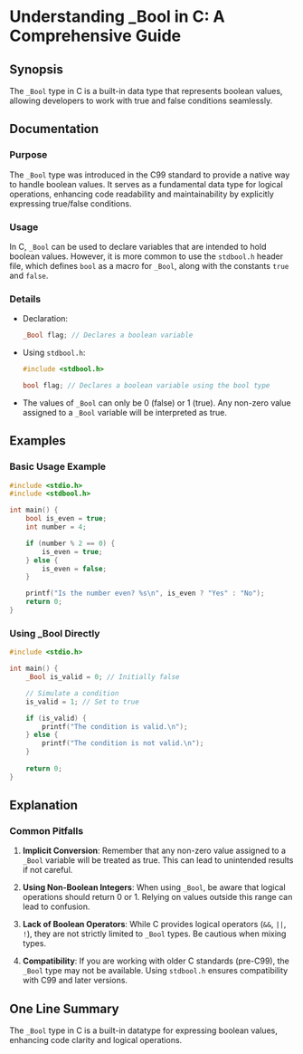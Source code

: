 <!--
Meta Description: # Understanding _Bool in C: A Comprehensive Guide ## Synopsis The `_Bool` type in C is a built-in data type that represents boolean values, allowing d...
Meta Keywords: _bool, true, boolean, type, values
-->

# Understanding _Bool in C: A Comprehensive Guide

## Synopsis
The `_Bool` type in C is a built-in data type that represents boolean values, allowing developers to work with true and false conditions seamlessly.

## Documentation

### Purpose
The `_Bool` type was introduced in the C99 standard to provide a native way to handle boolean values. It serves as a fundamental data type for logical operations, enhancing code readability and maintainability by explicitly expressing true/false conditions.

### Usage
In C, `_Bool` can be used to declare variables that are intended to hold boolean values. However, it is more common to use the `stdbool.h` header file, which defines `bool` as a macro for `_Bool`, along with the constants `true` and `false`.

### Details
- Declaration:
  ```c
  _Bool flag; // Declares a boolean variable
  ```
- Using `stdbool.h`:
  ```c
  #include <stdbool.h>
  
  bool flag; // Declares a boolean variable using the bool type
  ```
- The values of `_Bool` can only be 0 (false) or 1 (true). Any non-zero value assigned to a `_Bool` variable will be interpreted as true.

## Examples

### Basic Usage Example
```c
#include <stdio.h>
#include <stdbool.h>

int main() {
    bool is_even = true;
    int number = 4;

    if (number % 2 == 0) {
        is_even = true;
    } else {
        is_even = false;
    }

    printf("Is the number even? %s\n", is_even ? "Yes" : "No");
    return 0;
}
```

### Using _Bool Directly
```c
#include <stdio.h>

int main() {
    _Bool is_valid = 0; // Initially false

    // Simulate a condition
    is_valid = 1; // Set to true

    if (is_valid) {
        printf("The condition is valid.\n");
    } else {
        printf("The condition is not valid.\n");
    }
    
    return 0;
}
```

## Explanation

### Common Pitfalls
1. **Implicit Conversion**: Remember that any non-zero value assigned to a `_Bool` variable will be treated as true. This can lead to unintended results if not careful.
   
2. **Using Non-Boolean Integers**: When using `_Bool`, be aware that logical operations should return 0 or 1. Relying on values outside this range can lead to confusion.

3. **Lack of Boolean Operators**: While C provides logical operators (`&&`, `||`, `!`), they are not strictly limited to `_Bool` types. Be cautious when mixing types.

4. **Compatibility**: If you are working with older C standards (pre-C99), the `_Bool` type may not be available. Using `stdbool.h` ensures compatibility with C99 and later versions.

## One Line Summary
The `_Bool` type in C is a built-in datatype for expressing boolean values, enhancing code clarity and logical operations.